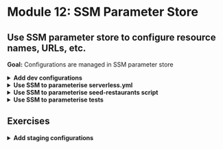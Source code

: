 # Module 12: SSM Parameter Store

## Use SSM parameter store to configure resource names, URLs, etc.

**Goal:** Configurations are managed in SSM parameter store

<details>
<summary><b>Add dev configurations</b></summary><p>

1. Go to EC2 console

2. Go to `Parameter Store` (bottom left)

3. Click `Create Parameter`

4. Use the name `/{service-name}/dev/table_name` where `service-name` is `workshop-` followed by your name, e.g. `workshop-yancui`

![](/images/mod12-001.png)

5. Click `Create Parameter`

6. Repeat step 3-5 to create another `/{service-name}/dev/cognito_user_pool_id` parameter with your Cognito User Pool's ID

7. Repeat step 3-5 to create another `/{service-name}/dev/cognito_web_client_id` parameter with your Cognito User Pool's `web` client app ID

8. Repeat step 3-5 to create another `/{service-name}/dev/cognito_server_client_id` parameter with your Cognito User Pool's `server` client app ID

9. Repeat step 3-5 to create another `/{service-name}/dev/url` parameter with your the root URL for your deployed API without the ending `/`, e.g. `https://exun14zd2h.execute-api.us-east-1.amazonaws.com/dev`

</p></details>

<details>
<summary><b>Use SSM to parameterise serverless.yml</b></summary><p>

1. Replace the `restaurants_table` environment variable for `get-restaurants` and `search-restaurants` functions with `${ssm:/{service-name}/dev/table_name}` (don't forget to replace `service-name` with what you used in the previous step):

```yml
get-restaurants:
  handler: functions/get-restaurants.handler
  events:
    - http:
        path: /restaurants/
        method: get
        authorizer: aws_iam
  environment:
    restaurants_table: ${ssm:/workshop-yancui/dev/table_name}

search-restaurants:
  handler: functions/search-restaurants.handler
  events:
    - http:
        path: /restaurants/search
        method: post
        authorizer:
          arn: arn:aws:cognito-idp:#{AWS::Region}:#{AWS::AccountId}:userpool/us-east-1_16bnZr2X5
  environment:
    restaurants_table: ${ssm:/workshop-yancui/dev/table_name}
```

2. Replace the `TableName` for the DynamoDB table with `${ssm:/{service-name}/dev/table_name}`

```yml
resources:
  Resources:
    restaurantsTable:
      Type: AWS::DynamoDB::Table
      Properties:
        TableName: ${ssm:/workshop-yancui/dev/table_name}
        AttributeDefinitions:
          - AttributeName: name
            AttributeType: S
        KeySchema:
          - AttributeName: name
            KeyType: HASH
        ProvisionedThroughput:
          ReadCapacityUnits: 1
          WriteCapacityUnits: 1
```

3. Replace the `cognito_user_pool_id` and `cognito_client_id` environment variables for the `get-index` function with `${ssm:/{service-name}/dev/cognito_user_pool_id}` and `${ssm:/{service-name}/dev/cognito_web_client_id` respectively

```yml
get-index:
  handler: functions/get-index.handler
  events:
    - http:
        path: /
        method: get
  environment:
    restaurants_api: 
      Fn::Join:
        - ''
        - - "https://"
          - Ref: ApiGatewayRestApi
          - ".execute-api.${opt:region}.amazonaws.com/${opt:stage}/restaurants"
    cognito_user_pool_id: ${ssm:/{service-name}/dev/cognito_user_pool_id}
    cognito_client_id: ${ssm:/{service-name}/dev/cognito_web_client_id}
```

4. Deploy the project

`npm run sls -- deploy -s dev -r us-east-1`

and go to the Lambda console to check that the environment variables are updated correctly.

</p></details>

<details>
<summary><b>Use SSM to parameterise seed-restaurants script</b></summary><p>

1. Modify the `seed-restaurants.js` script to the following

```javascript
const { REGION, STAGE } = process.env

const AWS = require('aws-sdk')
AWS.config.region = REGION
const dynamodb = new AWS.DynamoDB.DocumentClient()
const ssm = new AWS.SSM()

let restaurants = [
  { 
    name: "Fangtasia", 
    image: "https://d2qt42rcwzspd6.cloudfront.net/manning/fangtasia.png", 
    themes: ["true blood"] 
  },
  { 
    name: "Shoney's", 
    image: "https://d2qt42rcwzspd6.cloudfront.net/manning/shoney's.png", 
    themes: ["cartoon", "rick and morty"] 
  },
  { 
    name: "Freddy's BBQ Joint", 
    image: "https://d2qt42rcwzspd6.cloudfront.net/manning/freddy's+bbq+joint.png", 
    themes: ["netflix", "house of cards"] 
  },
  { 
    name: "Pizza Planet", 
    image: "https://d2qt42rcwzspd6.cloudfront.net/manning/pizza+planet.png", 
    themes: ["netflix", "toy story"] 
  },
  { 
    name: "Leaky Cauldron", 
    image: "https://d2qt42rcwzspd6.cloudfront.net/manning/leaky+cauldron.png", 
    themes: ["movie", "harry potter"] 
  },
  { 
    name: "Lil' Bits", 
    image: "https://d2qt42rcwzspd6.cloudfront.net/manning/lil+bits.png", 
    themes: ["cartoon", "rick and morty"] 
  },
  { 
    name: "Fancy Eats", 
    image: "https://d2qt42rcwzspd6.cloudfront.net/manning/fancy+eats.png", 
    themes: ["cartoon", "rick and morty"] 
  },
  { 
    name: "Don Cuco", 
    image: "https://d2qt42rcwzspd6.cloudfront.net/manning/don%20cuco.png", 
    themes: ["cartoon", "rick and morty"] 
  },
];

const getTableName = async () => {
  console.log('getting table name...')
  const req = {
    Name: `/workshop-yancui/${STAGE}/table_name`
  }
  const ssmResp = await ssm.getParameter(req).promise()
  return ssmResp.Parameter.Value
}

const run = async () => {
  const tableName = await getTableName()

  console.log(`table name: `, tableName)

  let putReqs = restaurants.map(x => ({
    PutRequest: {
      Item: x
    }
  }))
  
  const req = { 
    RequestItems: {}
  }
  req.RequestItems[tableName] = putReqs
  await dynamodb.batchWrite(req).promise()
}

run().then(() => console.log("all done")).catch(err => console.error(err.message))
```

2. Rerun the script

`STAGE=dev REGION=us-east-1 node seed-restaurants.js`

and go to DynamoDB console to see that the newly created stage-specific table is now populated

</p></details>

<details>
<summary><b>Use SSM to parameterise tests</b></summary><p>

1. Modify `steps/init.js` to the following

```javascript
const _ = require('lodash')
const { promisify } = require('util')
const awscred = require('awscred')
const { REGION, STAGE } = process.env
const AWS = require('aws-sdk')
AWS.config.region = REGION
const SSM = new AWS.SSM()

let initialized = false

const getParameters = async (keys) => {
  const prefix = `/workshop-yancui/${STAGE}/`
  const req = {
    Names: keys.map(key => `${prefix}${key}`)
  }
  const resp = await SSM.getParameters(req).promise()
  return _.reduce(resp.Parameters, function(obj, param) {
    obj[param.Name.substr(prefix.length)] = param.Value
    return obj
   }, {})
}

const init = async () => {
  if (initialized) {
    return
  }

  const params = await getParameters([
    'table_name', 
    'cognito_user_pool_id', 
    'cognito_web_client_id',
    'cognito_server_client_id',
    'url'
  ])

  console.log('SSM params loaded')

  process.env.TEST_ROOT                = params.url
  process.env.restaurants_api          = `${params.url}/restaurants`
  process.env.restaurants_table        = params.table_name
  process.env.AWS_REGION               = REGION
  process.env.cognito_user_pool_id     = params.cognito_user_pool_id
  process.env.cognito_client_id        = params.cognito_web_client_id
  process.env.cognito_server_client_id = params.cognito_server_client_id
  
  const { credentials } = await promisify(awscred.load)()
  
  process.env.AWS_ACCESS_KEY_ID     = credentials.accessKeyId
  process.env.AWS_SECRET_ACCESS_KEY = credentials.secretAccessKey

  if (credentials.sessionToken) {
    process.env.AWS_SESSION_TOKEN = credentials.sessionToken
  }

  console.log('AWS credential loaded')

  initialized = true
}

module.exports = {
  init
}
```

2. Rerun the integration tests

`STAGE=dev REGION=us-east-1 npm run test`

and see that all the tests are passing

```
  When we invoke the GET / endpoint
SSM params loaded
AWS credential loaded
invoking via handler function get-index
loading index.html...
loaded
    ✓ Should return the index page with 8 restaurants (421ms)

  When we invoke the GET /restaurants endpoint
invoking via handler function get-restaurants
    ✓ Should return an array of 8 restaurants (405ms)

  Given an authenticated user
[test-Gilbert-Caselli-cRsp(Egv] - user is created
[test-Gilbert-Caselli-cRsp(Egv] - initialised auth flow
[test-Gilbert-Caselli-cRsp(Egv] - responded to auth challenge
    When we invoke the POST /restaurants/search endpoint with theme 'cartoon'
invoking via handler function search-restaurants
      ✓ Should return an array of 4 restaurants (248ms)
[test-Gilbert-Caselli-cRsp(Egv] - user deleted


  3 passing (3s)
```

3. Rerun the acceptance tests

`STAGE=dev REGION=us-east-1 npm run acceptance`

```
  When we invoke the GET / endpoint
SSM params loaded
AWS credential loaded
invoking via HTTP GET https://exun14zd2h.execute-api.us-east-1.amazonaws.com/dev/
    ✓ Should return the index page with 8 restaurants (916ms)

  When we invoke the GET /restaurants endpoint
invoking via HTTP GET https://exun14zd2h.execute-api.us-east-1.amazonaws.com/dev/restaurants
    ✓ Should return an array of 8 restaurants (341ms)

  Given an authenticated user
[test-Viola-Brewer-keQeBQHj] - user is created
[test-Viola-Brewer-keQeBQHj] - initialised auth flow
[test-Viola-Brewer-keQeBQHj] - responded to auth challenge
    When we invoke the POST /restaurants/search endpoint with theme 'cartoon'
invoking via HTTP POST https://exun14zd2h.execute-api.us-east-1.amazonaws.com/dev/restaurants/search
      ✓ Should return an array of 4 restaurants (1514ms)
[test-Viola-Brewer-keQeBQHj] - user deleted


  3 passing (5s)
```

4. Commit and push your changes to see that they're still passing on CodePipeline too

</p></details>

## Exercises

<details>
<summary><b>Add staging configurations</b></summary><p>

To make the pipeline work for both dev and staging, we also need to add the parameters for the staging environment too.

One tricky thing is that we don't know the deployed API's URL for staging until we have deployed it!

One workaround is to use `serverless-domain-manager` plugin to create predictable domain names for each stage:

* dev.bigmouth.com

* staging.bigmouth.com

* prod.bigmouth.com

So we can assign them ahead of them.

See [here](https://www.npmjs.com/package/serverless-domain-manager) for more details.

</p></details>